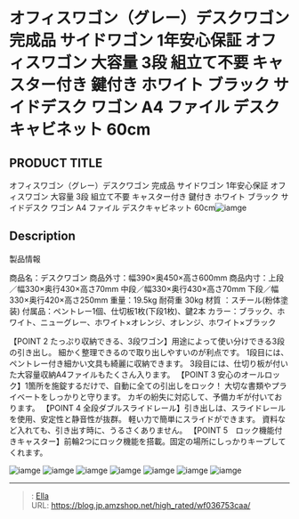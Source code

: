 # オフィスワゴン（グレー）デスクワゴン 完成品 サイドワゴン 1年安心保証 オフィスワゴン 大容量 3段 組立て不要 キャスター付き 鍵付き ホワイト ブラック サイドデスク ワゴン A4 ファイル デスクキャビネット 60cm


## PRODUCT TITLE 

オフィスワゴン（グレー）デスクワゴン 完成品 サイドワゴン 1年安心保証 オフィスワゴン 大容量 3段 組立て不要 キャスター付き 鍵付き ホワイト ブラック サイドデスク ワゴン A4 ファイル デスクキャビネット 60cm![iamge](https://b2bfiles1.gigab2b.cn/image/wkseller/305/36753/grey/1.jpg)

## Description


製品情報

商品名：デスクワゴン 商品外寸：幅390×奥450×高さ600mm 商品内寸：上段／幅330×奥行430×高さ70mm 中段／幅330×奥行430×高さ70mm 下段／幅330×奥行420×高さ250mm 重量：19.5kg 耐荷重	30kg 材質	：スチール(粉体塗装) 付属品：ペントレー1個、仕切板1枚(下段1枚)、鍵2本 カラー：ブラック、ホワイト、ニューグレー、ホワイト×オレンジ、オレンジ、ホワイト×ブラック



【POINT 2 たっぷり収納できる、3段ワゴン】用途によって使い分けできる3段の引き出し。 細かく整理できるので取り出しやすいのが利点です。 1段目には、ペントレー付き細かい文具も綺麗に収納できます。 3段目には、仕切り板が付いた大容量収納A4ファイルもたくさん入ります。
【POINT 3 安心のオールロック】1箇所を施錠するだけで、自動に全ての引出しをロック！ 大切な書類やプライベートをしっかりと守ります。 カギの紛失に対応して、予備カギが付いております。
【POINT 4 全段ダブルスライドレール】引き出しは、スライドレールを使用、安定性と静音性が抜群。 軽い力で簡単にスライドができます。 資料など入れても、引き出す時に、うるさくありません。
【POINT 5　ロック機能付きキャスター】前輪2つにロック機能を搭載。固定の場所にしっかりキープしてくれます。






![iamge](https://b2bfiles1.gigab2b.cn/image/wkseller/305/36753/grey/2.jpg)
![iamge](https://b2bfiles1.gigab2b.cn/image/wkseller/305/36753/grey/3.jpg)
![iamge](https://b2bfiles1.gigab2b.cn/image/wkseller/305/36753/grey/4.jpg)
![iamge](https://b2bfiles1.gigab2b.cn/image/wkseller/305/36753/grey/5.jpg)
![iamge](https://b2bfiles1.gigab2b.cn/image/wkseller/305/36753/grey/6.jpg)
![iamge](https://b2bfiles1.gigab2b.cn/image/wkseller/305/36753/grey/7.jpg)
![iamge](https://b2bfiles1.gigab2b.cn/image/wkseller/305/36753/20200121_83b93f61d9b2f47c4e182295c449124d.jpg)


---

> : [Ella](https://blog.jp.amzshop.net/)  
> URL: https://blog.jp.amzshop.net/high_rated/wf036753caa/  

